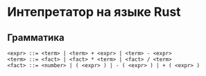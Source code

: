 # Интепретатор на языке Rust
## Грамматика
```
<expr> ::= <term> | <term> + <expr> | <term> - <expr>
<term> ::= <fact> | <fact> * <term> | <fact> / <term>
<fact> ::= <number> | ( <expr> ) | - ( <expr> ) | + ( <expr> )
```
